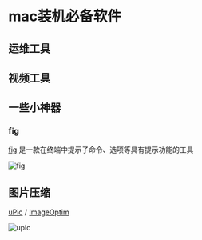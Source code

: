 # mac装机必备软件

## 运维工具



## 视频工具



## 一些小神器

### fig

[fig](https://fig.io/) 是一款在终端中提示子命令、选项等具有提示功能的工具

![fig](https://gitea.pptfz.cn/pptfz/picgo-images/raw/branch/master/img/fig.gif)





## 图片压缩

[uPic](https://upic.iluoxiao.com/) / [ImageOptim](https://upic.iluoxiao.com/) 

![upic](https://gitea.pptfz.cn/pptfz/picgo-images/raw/branch/master/img/upic.gif)



